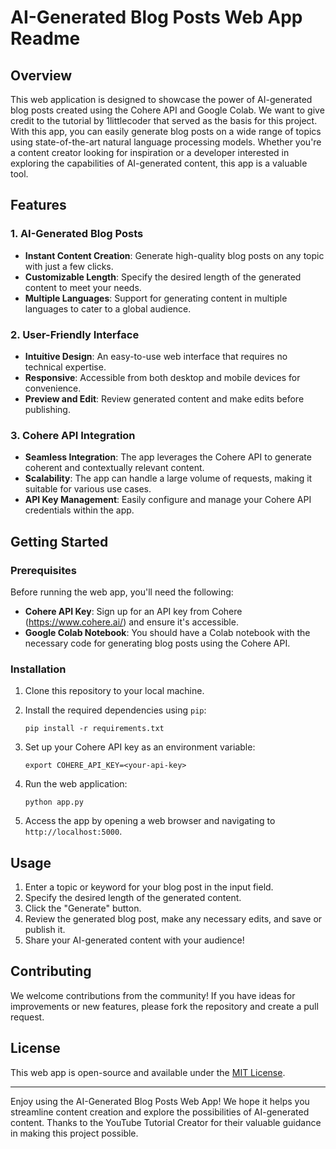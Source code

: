 # AI-Generated Blog Posts Web App Readme

## Overview

This web application is designed to showcase the power of AI-generated blog posts created using the Cohere API and Google Colab. We want to give credit to the tutorial by 1littlecoder that served as the basis for this project. With this app, you can easily generate blog posts on a wide range of topics using state-of-the-art natural language processing models. Whether you're a content creator looking for inspiration or a developer interested in exploring the capabilities of AI-generated content, this app is a valuable tool.

## Features

### 1. AI-Generated Blog Posts

- **Instant Content Creation**: Generate high-quality blog posts on any topic with just a few clicks.
- **Customizable Length**: Specify the desired length of the generated content to meet your needs.
- **Multiple Languages**: Support for generating content in multiple languages to cater to a global audience.

### 2. User-Friendly Interface

- **Intuitive Design**: An easy-to-use web interface that requires no technical expertise.
- **Responsive**: Accessible from both desktop and mobile devices for convenience.
- **Preview and Edit**: Review generated content and make edits before publishing.

### 3. Cohere API Integration

- **Seamless Integration**: The app leverages the Cohere API to generate coherent and contextually relevant content.
- **Scalability**: The app can handle a large volume of requests, making it suitable for various use cases.
- **API Key Management**: Easily configure and manage your Cohere API credentials within the app.

## Getting Started

### Prerequisites

Before running the web app, you'll need the following:

- **Cohere API Key**: Sign up for an API key from Cohere (https://www.cohere.ai/) and ensure it's accessible.
- **Google Colab Notebook**: You should have a Colab notebook with the necessary code for generating blog posts using the Cohere API.

### Installation

1. Clone this repository to your local machine.
2. Install the required dependencies using `pip`:

   ```
   pip install -r requirements.txt
   ```

3. Set up your Cohere API key as an environment variable:

   ```
   export COHERE_API_KEY=<your-api-key>
   ```

4. Run the web application:

   ```
   python app.py
   ```

5. Access the app by opening a web browser and navigating to `http://localhost:5000`.

## Usage

1. Enter a topic or keyword for your blog post in the input field.
2. Specify the desired length of the generated content.
3. Click the "Generate" button.
4. Review the generated blog post, make any necessary edits, and save or publish it.
5. Share your AI-generated content with your audience!



## Contributing

We welcome contributions from the community! If you have ideas for improvements or new features, please fork the repository and create a pull request.

## License

This web app is open-source and available under the [MIT License](LICENSE).

---

Enjoy using the AI-Generated Blog Posts Web App! We hope it helps you streamline content creation and explore the possibilities of AI-generated content. Thanks to the YouTube Tutorial Creator for their valuable guidance in making this project possible.
